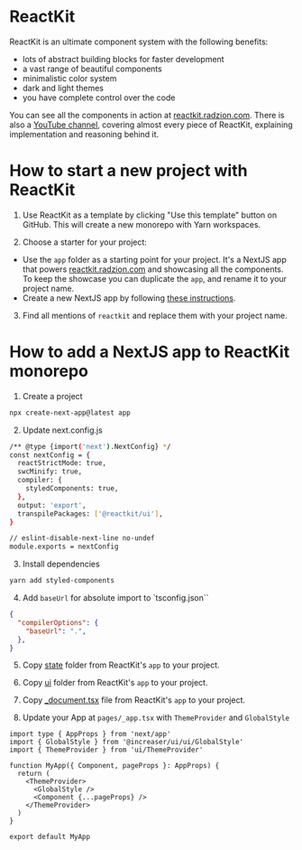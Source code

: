 # ReactKit

ReactKit is an ultimate component system with the following benefits:

- lots of abstract building blocks for faster development
- a vast range of beautiful components
- minimalistic color system
- dark and light themes
- you have complete control over the code

You can see all the components in action at [reactkit.radzion.com](https://reactkit.radzion.com). There is also a [YouTube channel](https://www.youtube.com/@radzion), covering almost every piece of ReactKit, explaining implementation and reasoning behind it.

# How to start a new project with ReactKit

1. Use ReactKit as a template by clicking "Use this template" button on GitHub. This will create a new monorepo with Yarn workspaces.

2. Choose a starter for your project:
  - Use the `app` folder as a starting point for your project. It's a NextJS app that powers [reactkit.radzion.com](https://reactkit.radzion.com) and showcasing all the components. To keep the showcase you can duplicate the `app`, and rename it to your project name.
  - Create a new NextJS app by following [these instructions](#how-to-add-a-nextjs-app-in-reactkit-monorepo).

3. Find all mentions of `reactkit` and replace them with your project name.


# How to add a NextJS app to ReactKit monorepo

1. Create a project

```sh
npx create-next-app@latest app
```

2. Update next.config.js

```sh
/** @type {import('next').NextConfig} */
const nextConfig = {
  reactStrictMode: true,
  swcMinify: true,
  compiler: {
    styledComponents: true,
  },
  output: 'export',
  transpilePackages: ['@reactkit/ui'],
}

// eslint-disable-next-line no-undef
module.exports = nextConfig
```

3. Install dependencies

```sh
yarn add styled-components
```

4. Add `baseUrl` for absolute import to `tsconfig.json``

```json
{
  "compilerOptions": {
    "baseUrl": ".",
  },
}

```

5. Copy [state](https://github.com/radzionc/reactkit/tree/main/app/state) folder from ReactKit's `app` to your project.

6. Copy [ui](https://github.com/radzionc/reactkit/tree/main/app/ui) folder from ReactKit's `app` to your project.

6. Copy [_document.tsx](https://github.com/radzionc/reactkit/tree/main/app/_document.tsx) file from ReactKit's `app` to your project.


8. Update your App at `pages/_app.tsx` with `ThemeProvider` and `GlobalStyle`

```tsx
import type { AppProps } from 'next/app'
import { GlobalStyle } from '@increaser/ui/ui/GlobalStyle'
import { ThemeProvider } from 'ui/ThemeProvider'

function MyApp({ Component, pageProps }: AppProps) {
  return (
    <ThemeProvider>
      <GlobalStyle />
      <Component {...pageProps} />
    </ThemeProvider>
  )
}

export default MyApp
```


